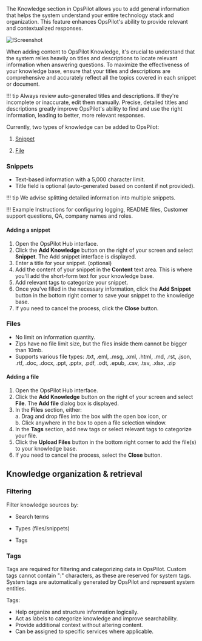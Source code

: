 

The Knowledge section in OpsPilot allows you to add general information that helps the system understand your entire technology stack and organization. This feature enhances OpsPilot's ability to provide relevant and contextualized responses.

![!Screenshot](/Data-insights/Features/OpsPilot/images/knowledge.png)

When adding content to OpsPilot Knowledge, it's crucial to understand that the system relies heavily on titles and descriptions to locate relevant information when answering questions. To maximize the effectiveness of your knowledge base, ensure that your titles and descriptions are comprehensive and accurately reflect all the topics covered in each snippet or document. 

!!! tip
    Always review auto-generated titles and descriptions. If they're incomplete or inaccurate, edit them manually. Precise, detailed titles and descriptions greatly improve OpsPilot's ability to find and use the right information, leading to better, more relevant responses.

Currently, two types of knowledge can be added to OpsPilot:

1. [Snippet](/Data-insights/Features/OpsPilot/OpsPilot-Hub/Knowledge/#snippets)

2. [File](/Data-insights/Features/OpsPilot/OpsPilot-Hub/Knowledge/#files)



### Snippets
- Text-based information with a 5,000 character limit.
- Title field is optional (auto-generated based on content if not provided).

!!! tip
    We advise splitting detailed information into multiple snippets.

!!! Example
    Instructions for configuring logging, README files, Customer support questions, QA, company names and roles.


#### Adding a snippet

1. Open the OpsPilot Hub interface.
1. Click the **Add Knowledge** button on the right of your screen and select **Snippet**. The Add snippet interface is displayed.
2. Enter a title for your snippet. (optional)
3. Add the content of your snippet in the **Content** text area. This is where you'll add the short-form text for your knowledge base.
4. Add relevant tags to categorize your snippet.
5. Once you've filled in the necessary information, click the **Add Snippet** button in the bottom right corner to save your snippet to the knowledge base.
6. If you need to cancel the process, click the **Close** button.



### Files

- No limit on information quantity.
- Zips have no file limit size, but the files inside them cannot be bigger than 10mb.
- Supports various file types: .txt, .eml, .msg, .xml, .html, .md, .rst, .json, .rtf, .doc, .docx, .ppt, .pptx, .pdf, .odt, .epub, .csv, .tsv, .xlsx, .zip

#### Adding a file

1. Open the OpsPilot Hub interface.
2. Click the **Add Knowledge** button on the right of your screen and select **File**. The **Add file** dialog box is displayed.
5. In the **Files** section, either:<br>
   a. Drag and drop files into the box with the open box icon, or<br>
   b. Click anywhere in the box to open a file selection window.
7. In the **Tags** section, add new tags or select relevant tags to categorize your file. 
10. Click the **Upload Files** button in the bottom right corner to add the file(s) to your knowledge base.
11. If you need to cancel the process, select the **Close** button.



## Knowledge organization & retrieval

### Filtering

Filter knowledge sources by:

- Search terms

- Types (files/snippets)

- Tags

### Tags

Tags are required for filtering and categorizing data in OpsPilot. Custom tags cannot contain ":" characters, as these are reserved for system tags. System tags are automatically generated by OpsPilot and represent system entities.

Tags:

- Help organize and structure information logically.
- Act as labels to categorize knowledge and improve searchability.
- Provide additional context without altering content.
- Can be assigned to specific services where applicable.



